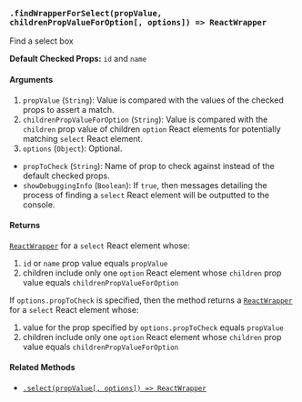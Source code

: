 ### `.findWrapperForSelect(propValue, childrenPropValueForOption[, options]) => ReactWrapper`

Find a select box

**Default Checked Props:** `id` and `name`

#### Arguments

1. `propValue` (`String`): Value is compared with the values of the checked props to assert a match.
2. `childrenPropValueForOption` (`String`): Value is compared with the
   `children` prop value of children `option` React elements for potentially
   matching `select` React element.
3. `options` (`Object`): Optional.
  * `propToCheck` (`String`): Name of prop to check against instead of the default checked props.
  * `showDebuggingInfo` (`Boolean`): If `true`, then messages detailing the process of finding a
    `select` React element will be outputted to the console.

#### Returns

[`ReactWrapper`][react-wrapper] for a `select` React element whose:
  1. `id` or `name` prop value equals `propValue`
  2. children include only one `option` React element whose `children` prop value equals `childrenPropValueForOption`

If `options.propToCheck` is specified, then the method returns a
[`ReactWrapper`][react-wrapper] for a `select` React element whose:
  1. value for the prop specified by `options.propToCheck` equals `propValue`
  2. children include only one `option` React element whose `children` prop value equals `childrenPropValueForOption`

#### Related Methods

- [`.select(propValue[, options]) => ReactWrapper`](select.md)

[react-wrapper]: https://github.com/airbnb/enzyme/blob/master/docs/api/mount.md#reactwrapper-api

